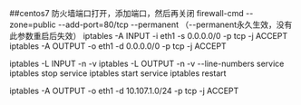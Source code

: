 ##centos7 防火墙端口打开，添加端口，然后再关闭
firewall-cmd --zone=public --add-port=80/tcp --permanent    （--permanent永久生效，没有此参数重启后失效）
iptables -A INPUT -i eth1 -s 0.0.0.0/0 -p tcp -j ACCEPT
iptables -A OUTPUT -o eth1 -d 0.0.0.0/0 -p tcp -j ACCEPT

iptables -L INPUT -n -v
iptables -L OUTPUT -n -v --line-numbers
service iptables stop
service iptables start
service iptables restart


iptables -A OUTPUT -o eth1 -d 10.107.1.0/24 -p tcp -j ACCEPT

